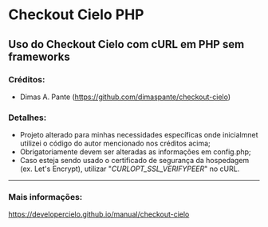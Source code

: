 # Checkout Cielo PHP
## Uso do Checkout Cielo com cURL em PHP sem frameworks

### Créditos:
* Dimas A. Pante (https://github.com/dimaspante/checkout-cielo)

### Detalhes:

* Projeto alterado para minhas necessidades específicas onde inicialmnet utilizei o código do autor mencionado nos créditos acima;
* Obrigatoriamente devem ser alteradas as informações em config.php;
* Caso esteja sendo usado o certificado de segurança da hospedagem (ex. Let's Encrypt), utilizar "*CURLOPT_SSL_VERIFYPEER*" no cURL.

---

### Mais informações:

https://developercielo.github.io/manual/checkout-cielo
